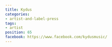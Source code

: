 ```yaml
---
title: Kydus
categories:
- artist-and-label-press
tags:
- artist
position: 65
facebook: https://www.facebook.com/kydusmusic/
---
```


